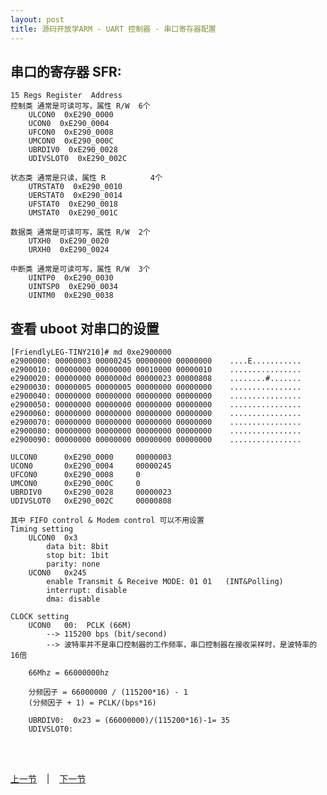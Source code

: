 ```yaml
---
layout: post
title: 源码开放学ARM - UART 控制器 - 串口寄存器配置
---
```


## 串口的寄存器 SFR:
	15 Regs	Register  Address
	控制类	通常是可读可写，属性 R/W	6个
		ULCON0  0xE290_0000
		UCON0  0xE290_0004
		UFCON0  0xE290_0008
		UMCON0  0xE290_000C
		UBRDIV0  0xE290_0028
		UDIVSLOT0  0xE290_002C

	状态类	通常是只读，属性 R      	4个
		UTRSTAT0  0xE290_0010
		UERSTAT0  0xE290_0014
		UFSTAT0  0xE290_0018
		UMSTAT0  0xE290_001C

	数据类	通常是可读可写，属性 R/W	2个
		UTXH0  0xE290_0020
		URXH0  0xE290_0024

	中断类	通常是可读可写，属性 R/W	3个
		UINTP0  0xE290_0030
		UINTSP0  0xE290_0034
		UINTM0  0xE290_0038
		
## 查看 uboot 对串口的设置
	[FriendlyLEG-TINY210]# md 0xe2900000
	e2900000: 00000003 00000245 00000000 00000000    ....E...........
	e2900010: 00000000 00000000 00010000 00000010    ................
	e2900020: 00000000 0000000d 00000023 00000808    ........#.......
	e2900030: 00000005 00000005 00000000 00000000    ................
	e2900040: 00000000 00000000 00000000 00000000    ................
	e2900050: 00000000 00000000 00000000 00000000    ................
	e2900060: 00000000 00000000 00000000 00000000    ................
	e2900070: 00000000 00000000 00000000 00000000    ................
	e2900080: 00000000 00000000 00000000 00000000    ................
	e2900090: 00000000 00000000 00000000 00000000    ................

	ULCON0  	0xE290_0000 	00000003
	UCON0  		0xE290_0004 	00000245
	UFCON0  	0xE290_0008 	0
	UMCON0  	0xE290_000C 	0
	UBRDIV0  	0xE290_0028 	00000023
	UDIVSLOT0  	0xE290_002C 	00000808

	其中 FIFO control & Modem control 可以不用设置
	Timing setting
		ULCON0	0x3
			data bit: 8bit
			stop bit: 1bit
			parity: none
		UCON0	0x245
			enable Transmit & Receive MODE: 01 01	(INT&Polling)
			interrupt: disable
			dma: disable

	CLOCK setting
		UCON0	00:  PCLK (66M)
			--> 115200 bps (bit/second)
			--> 波特率并不是串口控制器的工作频率，串口控制器在接收采样时，是波特率的16倍

		66Mhz = 66000000hz

		分频因子 = 66000000 / (115200*16) - 1
		(分频因子 + 1) = PCLK/(bps*16)

		UBRDIV0:  0x23 = (66000000)/(115200*16)-1= 35
		UDIVSLOT0:
	

<br> <br> 
<div> <a href="chp5-4.html">上一节</a> &nbsp;&nbsp; | &nbsp;&nbsp; <a href="chp5-6.html">下一节</a> </div> <br> <br>
